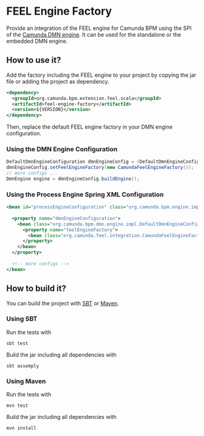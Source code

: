 # FEEL Engine Factory

Provide an integration of the FEEL engine for Camunda BPM using the SPI of the [Camunda DMN engine](https://github.com/camunda/camunda-engine-dmn). It can be used for the standalone or the embedded DMN engine.

## How to use it?

Add the factory including the FEEL engine to your project by copying the jar file or adding the project as dependency.

```xml
<dependency>
  <groupId>org.camunda.bpm.extension.feel.scala</groupId>
  <artifactId>feel-engine-factory</artifactId>
  <version>${VERSION}</version>
</dependency>
```

Then, replace the default FEEL engine factory in your DMN engine configuration.

### Using the DMN Engine Configuration

```java
DefaultDmnEngineConfiguration dmnEngineConfig = (DefaultDmnEngineConfiguration) DmnEngineConfiguration.createDefaultDmnEngineConfiguration(); 
dmnEngineConfig.setFeelEngineFactory(new CamundaFeelEngineFactory());
// more configs ...
DmnEngine engine = dmnEngineConfig.buildEngine();
```

### Using the Process Engine Spring XML Configuration

```xml
<bean id="processEngineConfiguration" class="org.camunda.bpm.engine.impl.cfg.StandaloneProcessEngineConfiguration">
  
  <property name="dmnEngineConfiguration">
    <bean class="org.camunda.bpm.dmn.engine.impl.DefaultDmnEngineConfiguration">
      <property name="feelEngineFactory">
        <bean class="org.camunda.feel.integration.CamundaFeelEngineFactory" />
      </property>
    </bean>
  </property>  
  
  <!-- more configs -->
</bean>
```

## How to build it?

You can build the project with [SBT](http://www.scala-sbt.org) or [Maven](http://maven.apache.org).

### Using SBT

Run the tests with
```
sbt test
```

Build the jar including all dependencies with
```
sbt assemply
```

### Using Maven

Run the tests with
```
mvn test
```

Build the jar including all dependencies with
```
mvn install
```
